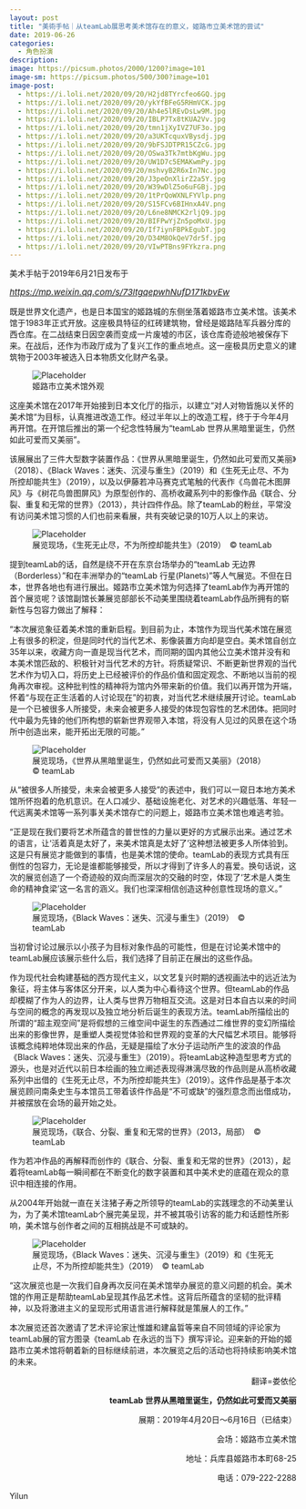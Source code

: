 ```yaml
---
layout: post
title: "美術手帖｜从teamLab展思考美术馆存在的意义，姬路市立美术馆的尝试"
date: 2019-06-26
categories:
  - 角色扮演
description:
image: https://picsum.photos/2000/1200?image=101
image-sm: https://picsum.photos/500/300?image=101
image-post: 
  - https://i.loli.net/2020/09/20/H2jd8TYrcfeo6GQ.jpg
  - https://i.loli.net/2020/09/20/ykYfBFeG5RHmVCK.jpg
  - https://i.loli.net/2020/09/20/Ah4e5lREvDsLw9M.jpg
  - https://i.loli.net/2020/09/20/IBLP7Tx8tKUA2Vv.jpg
  - https://i.loli.net/2020/09/20/tmn1jXyIVZ7UF3o.jpg
  - https://i.loli.net/2020/09/20/a3UKTcquxVBysdj.jpg
  - https://i.loli.net/2020/09/20/9bFSJDTPR15CZcG.jpg
  - https://i.loli.net/2020/09/20/OSwa3Tk7mtbKgWu.jpg
  - https://i.loli.net/2020/09/20/UW1D7c5EMAKwmPy.jpg
  - https://i.loli.net/2020/09/20/mshvyB2R6xIn7Nc.jpg
  - https://i.loli.net/2020/09/20/J3peOnXlirZ2a5Y.jpg
  - https://i.loli.net/2020/09/20/W39wDlZ5o6uFGBj.jpg
  - https://i.loli.net/2020/09/20/1tPrQoWXNLFYVlp.png
  - https://i.loli.net/2020/09/20/S15FCv6BIHnxA4V.png
  - https://i.loli.net/2020/09/20/L6ne8NMCK2rljQ9.jpg
  - https://i.loli.net/2020/09/20/BIFPwYjZn5poMxU.jpg
  - https://i.loli.net/2020/09/20/If7iynFBPkEgubT.jpg
  - https://i.loli.net/2020/09/20/D34M8OkQeV7dr5f.jpg
  - https://i.loli.net/2020/09/20/VIwPTBns9FYkzra.png
---
```

美术手帖于2019年6月21日发布于

<a href="https://mp.weixin.qq.com/s/73ltgqepwhNufD171kbvEw"><i style="font-size:15px">https://mp.weixin.qq.com/s/73ltgqepwhNufD171kbvEw</i></a>

既是世界文化遗产，也是日本国宝的姬路城的东侧坐落着姬路市立美术馆。该美术馆于1983年正式开放。这座极具特征的红砖建筑物，曾经是姬路陆军兵器分库的西仓库。在二战结束日因空袭而变成一片废墟的市区，该仓库奇迹般地被保存下来<!--break-->。在战后，还作为市政厅成为了复兴工作的重点地点。这一座极具历史意义的建筑物于2003年被选入日本物质文化财产名录。

<figure>
  <img src="{{ page.image-post[0] }}" alt="Placeholder"/>
  <figcaption>姬路市立美术馆外观</figcaption>
</figure>

这座美术馆在2017年开始接到日本文化厅的指示，以建立“对人对物皆施以关怀的美术馆“为目标，认真推进改造工作。经过半年以上的改造工程，终于于今年4月再开馆。在开馆后推出的第一个纪念性特展为“teamLab 世界从黑暗里诞生，仍然如此可爱而又美丽”。

该展展出了三件大型数字装置作品：《世界从黑暗里诞生，仍然如此可爱而又美丽》（2018）、《Black Waves：迷失、沉浸与重生》（2019）和《生死无止尽、不为所控却能共生》（2019），以及以伊藤若冲马赛克式笔触的代表作《鸟兽花木图屏风》与《树花鸟兽图屏风》为原型创作的、高桥收藏系列中的影像作品《联合、分裂、重复和无常的世界》（2013），共计四件作品。除了teamLab的粉丝，平常没有访问美术馆习惯的人们也前来看展，共有突破记录的10万人以上的来访。

<figure>
  <img src="{{ page.image-post[1] }}" alt="Placeholder"/>
  <figcaption>展览现场，《生死无止尽，不为所控却能共生》（2019）　© teamLab</figcaption>
</figure>

提到teamLab的话，自然是绕不开在东京台场举办的“teamLab 无边界（Borderless）”和在丰洲举办的“teamLab 行星(Planets)”等人气展览。不但在日本，世界各地也有进行展出。姬路市立美术馆为何选择了teamLab作为再开馆的首个展览呢？该馆副馆长兼展览部部长不动美里围绕着teamLab作品所拥有的崭新性与包容力做出了解释：

“本次展览象征着美术馆的重新启程。到目前为止，本馆作为现当代美术馆在展览上有很多的积淀，但是同时代的当代艺术、影像装置方向却是空白。美术馆自创立35年以来，收藏方向一直是现当代艺术，而同期的国内其他公立美术馆并没有和本美术馆匹敌的、积极针对当代艺术的方针。将质疑常识、不断更新世界观的当代艺术作为切入口，将历史上已经被评价的作品价值和固定观念、不断地以当前的视角再次审视。这种批判性的精神将为馆内外带来新的价值。我们以再开馆为开端，怀着“与现在正生活着的人讨论现在”的初衷，对当代艺术继续展开讨论。teamLab是一个已被很多人所接受，未来会被更多人接受的体现包容性的艺术团体。把同时代中最为先锋的他们所构想的崭新世界观带入本馆，将没有人见过的风景在这个场所中创造出来，能开拓出无限的可能。”

<figure>
  <img src="{{ page.image-post[2] }}" alt="Placeholder"/>
  <figcaption>展览现场，《世界从黑暗里诞生，仍然如此可爱而又美丽》（2018）　© teamLab</figcaption>
</figure>

从“被很多人所接受，未来会被更多人接受”的表述中，我们可以一窥日本地方美术馆所怀抱着的危机意识。在人口减少、基础设施老化、对艺术的兴趣低落、年轻一代远离美术馆等一系列事关美术馆存亡的问题上，姬路市立美术馆也难逃考验。

“正是现在我们要将艺术所蕴含的普世性的力量以更好的方式展示出来。通过艺术的语言，让‘活着真是太好了，来美术馆真是太好了’这种想法被更多人所体验到。这是只有展览才能做到的事情，也是美术馆的使命。teamLab的表现方式具有压倒性的包容力，无论是谁都能够接受，所以才得到了许多人的喜爱。换句话说，这次的展览创造了一个奇迹般的双向而深层次的交融的时空，体现了‘艺术是人类生命的精神食梁’这一名言的涵义。我们也深深相信创造这种创意性现场的意义。”

<figure>
  <img src="{{ page.image-post[3] }}" alt="Placeholder"/>
  <figcaption>展览现场，《Black Waves：迷失、沉浸与重生》（2019）　© teamLab</figcaption>
</figure>

当初曾讨论过展示以小孩子为目标对象作品的可能性，但是在讨论美术馆中的teamLab展应该展示些什么后，我们选择了目前正在展出的这些作品。

作为现代社会构建基础的西方现代主义，以文艺复兴时期的透视画法中的远近法为象征，将主体与客体区分开来，以人类为中心看待这个世界。但teamLab的作品却模糊了作为人的边界，让人类与世界万物相互交流。这是对日本自古以来的时间与空间的概念的再发现以及独立地分析后诞生的表现方法。teamLab所描绘出的所谓的“超主观空间”是将假想的三维空间中诞生的东西通过二维世界的变幻所描绘出来的影像世界，是重塑人类视觉体验和世界观的变革的大尺幅艺术项目。能够将该概念纯粹地体现出来的作品，无疑是描绘了水分子运动所产生的波浪的作品《Black Waves：迷失、沉浸与重生》（2019）。将teamLab这种造型思考方式的源头，也是对近代以前日本绘画的独立阐述表现得淋漓尽致的作品则是从高桥收藏系列中出借的《生死无止尽，不为所控却能共生》（2019）。这件作品是基于本次展览顾问南条史生与本馆员工带着该件作品是“不可或缺”的强烈意念而出借成功，并被摆放在会场的最开始之处。

<figure>
  <img src="{{ page.image-post[4] }}" alt="Placeholder"/>
  <figcaption>展览现场，《联合、分裂、重复和无常的世界》（2013，局部）　© teamLab</figcaption>
</figure>

作为若冲作品的再解释而创作的《联合、分裂、重复和无常的世界》（2013），起着将teamLab每一瞬间都在不断变化的数字装置和其中美术史的底蕴在观众的意识中相连接的作用。

从2004年开始就一直在关注猪子寿之所领导的teamLab的实践理念的不动美里认为，为了美术馆teamLab个展完美呈现，并不被其吸引访客的能力和话题性所影响，美术馆与创作者之间的互相挑战是不可或缺的。

<figure>
  <img src="{{ page.image-post[5] }}" alt="Placeholder"/>
  <figcaption>展览现场，《Black Waves：迷失、沉浸与重生》（2019）和《生死无止尽，不为所控却能共生》（2019）　© teamLab</figcaption>
</figure>

“这次展览也是一次我们自身再次反问在美术馆举办展览的意义问题的机会。美术馆的作用正是帮助teamLab呈现其作品艺术性。这背后所蕴含的坚韧的批评精神，以及将激进主义的呈现形式用语言进行解释就是策展人的工作。”

本次展览还首次邀请了艺术评论家辻惟雄和建畠晢等来自不同领域的评论家为teamLab展的官方图录《teamLab 在永远的当下》撰写评论。迎来新的开始的姬路市立美术馆将朝着新的目标继续前进，本次展览之后的活动也将持续影响美术馆的未来。

<div style="text-align:right;">
翻译=娄依伦<br>

<b>teamLab 世界从黑暗里诞生，仍然如此可爱而又美丽</b><br>

展期：2019年4月20日～6月16日（已结束）<br>

会场：姬路市立美术馆<br>

地址：兵库县姬路市本町68-25<br>

电话：079-222-2288
</div>

 
Yilun